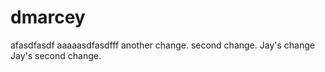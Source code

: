 dmarcey
=======
afasdfasdf
aaaaasdfasdfff
another change.
second change.
Jay's change
Jay's second change.
